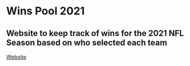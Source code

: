 # Wins Pool 2021

## Website to keep track of wins for the 2021 NFL Season based on who selected each team

[Website](https://wins-pool-2021.herokuapp.com/)
